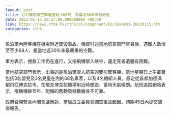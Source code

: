 ```yaml
---
layout: post
title: 尼泊爾客機空難增至最少68死　為當地30年來最嚴重
date: 2023-01-15 20:57:00.000000000 +08:00
link: https://news.rthk.hk/rthk/ch/component/k2/1684011-20230115.htm
categories: rthk
---
```


尼泊爾內陸客機在機場附近墜毀事故，傳媒引述當地航空部門官員說，遇難人數增至至少68人，是當地近30年來最嚴重的空難。

軍方表示，搜救工作仍在進行，又指飛機墜入峽谷，運走死者遺體有困難。

當地航空部門表示，出事的是尼泊爾雪人航空的雙引擎客機，當地星期日上午載著包括3名嬰兒及3名兒童在內的68名乘客，以及4名機組人員，原定從首都加德滿都飛往博克拉市，在飛至博克拉機場附近時墜毀，當時天氣晴朗。航班追蹤網站表示，飛機機齡15年，配備的舊轉發器數據並不可靠。

政府召開緊急內閣會議應對，當局成立委員會調查事故起因，預期45日內提交調查報告。
